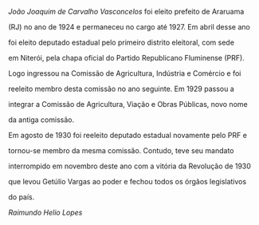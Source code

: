 

*João Joaquim de Carvalho Vasconcelos* foi eleito prefeito de Araruama

(RJ) no ano de 1924 e permaneceu no cargo até 1927. Em abril desse ano

foi eleito deputado estadual pelo primeiro distrito eleitoral, com sede

em Niterói, pela chapa oficial do Partido Republicano Fluminense (PRF).

Logo ingressou na Comissão de Agricultura, Indústria e Comércio e foi

reeleito membro desta comissão no ano seguinte. Em 1929 passou a

integrar a Comissão de Agricultura, Viação e Obras Públicas, novo nome

da antiga comissão.



Em agosto de 1930 foi reeleito deputado estadual novamente pelo PRF e

tornou-se membro da mesma comissão. Contudo, teve seu mandato

interrompido em novembro deste ano com a vitória da Revolução de 1930

que levou Getúlio Vargas ao poder e fechou todos os órgãos legislativos

do país.



*Raimundo Helio Lopes*



